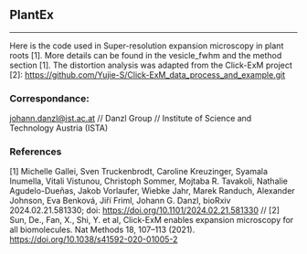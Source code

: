 ## PlantEx
---

Here is the code used in Super-resolution expansion microscopy in plant roots [1]. More details can be found in the vesicle_fwhm and the method section [1]. The distortion analysis was adapted from the Click-ExM project [2]: https://github.com/Yujie-S/Click-ExM_data_process_and_example.git


### Correspondance:
johann.danzl@ist.ac.at //
Danzl Group //
Institute of Science and Technology Austria (ISTA)

### References
[1] Michelle Gallei, Sven Truckenbrodt, Caroline Kreuzinger, Syamala Inumella, Vitali Vistunou, Christoph Sommer, Mojtaba R. Tavakoli, Nathalie Agudelo-Dueñas, Jakob Vorlaufer, Wiebke Jahr, Marek Randuch, Alexander Johnson, Eva Benková, Jiří Friml, Johann G. Danzl, bioRxiv 2024.02.21.581330; doi: https://doi.org/10.1101/2024.02.21.581330 //
[2] Sun, De., Fan, X., Shi, Y. et al, Click-ExM enables expansion microscopy for all biomolecules. Nat Methods 18, 107–113 (2021). https://doi.org/10.1038/s41592-020-01005-2
